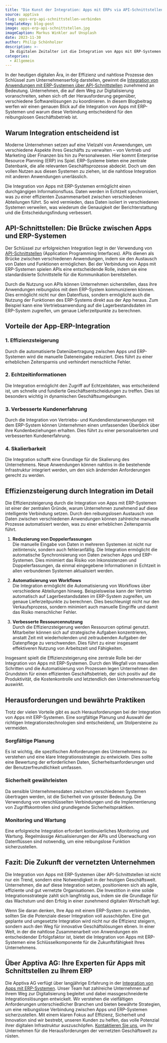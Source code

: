 ```yaml
---
title: "Die Kunst der Integration: Apps mit ERPs via API-Schnittstellen verbinden"
source: apptiva
slug: apps-erp-api-schnittstellen-verbinden
templateKey: blog-post
image: apps-erp-api-schnittstellen.jpg
imageCaption: Markus Winkler auf Unsplash
date: 2023-11-30
author: Philip Schönholzer
description: >-
  Im digitalen Zeitalter ist die Integration von Apps mit ERP-Systemen über APIs für Unternehmen von entscheidender Bedeutung. Dieser Beitrag erläutert die Bedeutung dieser Integration für effiziente Geschäftsprozesse.
categories:
  - Allgemein
---
```


In der heutigen digitalen Ära, in der Effizienz und nahtlose Prozesse den Schlüssel zum Unternehmenserfolg darstellen, gewinnt die [Integration von Anwendungen mit ERP-Systemen über API-Schnittstellen](/schnittstellen-entwickeln/) zunehmend an Bedeutung. Unternehmen, die auf dem Weg zur Digitalisierung voranschreiten, sehen sich oft der Herausforderung gegenüber, verschiedene Softwarelösungen zu koordinieren. In diesem Blogbeitrag werfen wir einen genauen Blick auf die Integration von Apps mit ERP-Systemen und warum diese Verbindung entscheidend für den reibungslosen Geschäftsbetrieb ist.

## Warum Integration entscheidend ist

Moderne Unternehmen setzen auf eine Vielzahl von Anwendungen, um verschiedene Aspekte ihres Geschäfts zu verwalten – von Vertrieb und Marketing über Finanzen bis hin zu Personalwesen. Hier kommt Enterprise Resource Planning (ERP) ins Spiel. ERP-Systeme bieten eine zentrale Datenbank, die alle relevanten Geschäftsprozesse abdeckt. Doch um den vollen Nutzen aus diesen Systemen zu ziehen, ist die nahtlose Integration mit anderen Anwendungen unerlässlich.

Die Integration von Apps mit ERP-Systemen ermöglicht einen durchgängigen Informationsfluss. Daten werden in Echtzeit synchronisiert, was zu einer effizienten Zusammenarbeit zwischen verschiedenen Abteilungen führt. So wird vermieden, dass Daten isoliert in verschiedenen Systemen verweilen, was wiederum die Genauigkeit der Berichterstattung und die Entscheidungsfindung verbessert.

## API-Schnittstellen: Die Brücke zwischen Apps und ERP-Systemen

Der Schlüssel zur erfolgreichen Integration liegt in der Verwendung von [API-Schnittstellen](/schnittstellen-entwickeln/) (Application Programming Interfaces). APIs dienen als Brücke zwischen verschiedenen Anwendungen, indem sie den Austausch von Daten und Funktionen ermöglichen. Bei der Verbindung von Apps mit ERP-Systemen spielen APIs eine entscheidende Rolle, indem sie eine standardisierte Schnittstelle für die Kommunikation bereitstellen.

Durch die Nutzung von APIs können Unternehmen sicherstellen, dass ihre Anwendungen reibungslos mit dem ERP-System kommunizieren können. Dies ermöglicht nicht nur den Datenfluss, sondern ermöglicht auch die Nutzung der Funktionen des ERP-Systems direkt aus der App heraus. Zum Beispiel kann eine Vertriebsanwendung auf die Lagerbestandsdaten im ERP-System zugreifen, um genaue Lieferzeitpunkte zu berechnen.

## Vorteile der App-ERP-Integration

### 1. Effizienzsteigerung

Durch die automatisierte Datenübertragung zwischen Apps und ERP-Systemen wird die manuelle Dateneingabe reduziert. Dies führt zu einer erheblichen Zeitersparnis und verhindert menschliche Fehler.

### 2. Echtzeitinformationen

Die Integration ermöglicht den Zugriff auf Echtzeitdaten, was entscheidend ist, um schnelle und fundierte Geschäftsentscheidungen zu treffen. Dies ist besonders wichtig in dynamischen Geschäftsumgebungen.

### 3. Verbesserte Kundenerfahrung

Durch die Integration von Vertriebs- und Kundendienstanwendungen mit dem ERP-System können Unternehmen einen umfassenden Überblick über ihre Kundenbeziehungen erhalten. Dies führt zu einer personalisierten und verbesserten Kundenerfahrung.

### 4. Skalierbarkeit

Die Integration schafft eine Grundlage für die Skalierung des Unternehmens. Neue Anwendungen können nahtlos in die bestehende Infrastruktur integriert werden, um den sich ändernden Anforderungen gerecht zu werden.

## Effizienzsteigerung durch Integration im Detail

Die Effizienzsteigerung durch die Integration von Apps mit ERP-Systemen ist einer der zentralen Gründe, warum Unternehmen zunehmend auf diese intelligente Verbindung setzen. Durch den reibungslosen Austausch von Daten zwischen verschiedenen Anwendungen können zahlreiche manuelle Prozesse automatisiert werden, was zu einer erheblichen Zeitersparnis führt.

1. **Reduzierung von Doppelerfassungen**  
Die manuelle Eingabe von Daten in mehreren Systemen ist nicht nur zeitintensiv, sondern auch fehleranfällig. Die Integration ermöglicht die automatische Synchronisierung von Daten zwischen Apps und ERP-Systemen. Dies minimiert das Risiko von Inkonsistenzen und Doppelerfassungen, da einmal eingegebene Informationen in Echtzeit in allen verbundenen Systemen aktualisiert werden.

2. **Automatisierung von Workflows**  
Die Integration ermöglicht die Automatisierung von Workflows über verschiedene Abteilungen hinweg. Beispielsweise kann der Vertrieb automatisch auf Lagerbestandsdaten im ERP-System zugreifen, um genaue Lieferzeitpunkte zu berechnen. Dies beschleunigt nicht nur den Verkaufsprozess, sondern minimiert auch manuelle Eingriffe und damit das Risiko menschlicher Fehler.

3. **Verbesserte Ressourcennutzung**  
Durch die Effizienzsteigerung werden Ressourcen optimal genutzt. Mitarbeiter können sich auf strategische Aufgaben konzentrieren, anstatt Zeit mit wiederholenden und zeitraubenden Aufgaben der Datenpflege zu verschwenden. Dies führt zu einer insgesamt effektiveren Nutzung von Arbeitszeit und Fähigkeiten.

Insgesamt spielt die Effizienzsteigerung eine zentrale Rolle bei der Integration von Apps mit ERP-Systemen. Durch den Wegfall von manuellen Schritten und die Automatisierung von Prozessen legen Unternehmen den Grundstein für einen effizienten Geschäftsbetrieb, der sich positiv auf die Produktivität, die Kostenkontrolle und letztendlich den Unternehmenserfolg auswirkt.

## Herausforderungen und bewährte Praktiken

Trotz der vielen Vorteile gibt es auch Herausforderungen bei der Integration von Apps mit ERP-Systemen. Eine sorgfältige Planung und Auswahl der richtigen Integrationstechnologien sind entscheidend, um Stolpersteine zu vermeiden.

### Sorgfältige Planung

Es ist wichtig, die spezifischen Anforderungen des Unternehmens zu verstehen und eine klare Integrationsstrategie zu entwickeln. Dies sollte eine Bewertung der erforderlichen Daten, Sicherheitsanforderungen und der Benutzerfreundlichkeit umfassen.

### Sicherheit gewährleisten

Da sensible Unternehmensdaten zwischen verschiedenen Systemen übertragen werden, ist die Sicherheit von grösster Bedeutung. Die Verwendung von verschlüsselten Verbindungen und die Implementierung von Zugriffskontrollen sind grundlegende Sicherheitspraktiken.

### Monitoring und Wartung

Eine erfolgreiche Integration erfordert kontinuierliches Monitoring und Wartung. Regelmässige Aktualisierungen der APIs und Überwachung von Datenflüssen sind notwendig, um eine reibungslose Funktion sicherzustellen.

## Fazit: Die Zukunft der vernetzten Unternehmen

Die Integration von Apps mit ERP-Systemen über API-Schnittstellen ist nicht nur ein Trend, sondern eine Notwendigkeit in der heutigen Geschäftswelt. Unternehmen, die auf diese Integration setzen, positionieren sich als agile, effiziente und gut vernetzte Organisationen. Die Investition in eine solide Integrationsstrategie zahlt sich langfristig aus, indem sie die Grundlage für das Wachstum und den Erfolg in einer zunehmend digitalen Wirtschaft legt.

Wenn Sie daran denken, Ihre App mit einem ERP-System zu verbinden, sollten Sie die Potenziale dieser Integration voll ausschöpfen. Eine gut geplante und umgesetzte Integration wird nicht nur die Effizienz steigern, sondern auch den Weg für innovative Geschäftslösungen ebnen. In einer Welt, in der die nahtlose Zusammenarbeit von Anwendungen ein entscheidender Erfolgsfaktor ist, bietet die Integration von Apps mit ERP-Systemen eine Schlüsselkomponente für die Zukunftsfähigkeit Ihres Unternehmens.

## Über Apptiva AG: Ihre Experten für Apps mit Schnittstellen zu Ihrem ERP

Die Apptiva AG verfügt über langjährige Erfahrung in der [Integration von Apps mit ERP-Systemen](/schnittstellen-entwickeln/). Unser Team hat zahlreiche Unternehmen auf ihrem Weg zur Digitalisierung begleitet und dabei massgeschneiderte Integrationslösungen entwickelt. Wir verstehen die vielfältigen Anforderungen unterschiedlicher Branchen und bieten bewährte Strategien, um eine reibungslose Verbindung zwischen Apps und ERP-Systemen sicherzustellen. Mit einem klaren Fokus auf Effizienz, Sicherheit und Innovation sind wir bestrebt, unseren Kunden zu helfen, das volle Potenzial ihrer digitalen Infrastruktur auszuschöpfen. [Kontaktieren Sie uns](/kontakt/), um Ihr Unternehmen für die Herausforderungen der vernetzten Geschäftswelt zu rüsten.
